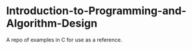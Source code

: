 # Introduction-to-Programming-and-Algorithm-Design
A repo of examples in C for use as a reference. 
